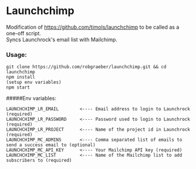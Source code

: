 Launchchimp
=================
Modification of https://github.com/timols/launchchimp to be called as a one-off script.   
Syncs Launchrock's email list with Mailchimp.

### Usage:

```
git clone https://github.com/robgraeber/launchchimp.git && cd launchchimp
npm install
(setup env variables)
npm start
```

#####Env variables:
```
LAUNCHCHIMP_LR_EMAIL        <---- Email address to login to Launchrock (required)
LAUNCHCHIMP_LR_PASSWORD     <---- Password used to login to Launchrock (required)
LAUNCHCHIMP_LR_PROJECT      <---- Name of the project id in Launchrock (required)
LAUNCHCHIMP_MC_ADMINS       <---- Comma separated list of emails to send a success email to (optional)
LAUNCHCHIMP_MC_API_KEY      <---- Your Mailchimp API key (required)
LAUNCHCHIMP_MC_LIST         <---- Name of the Mailchimp list to add subscribers to (required)
```
